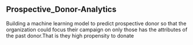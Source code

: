 ## Prospective_Donor-Analytics
Building a machine learning model to predict prospective donor so that the organization could focus their campaign on only those has the attributes of the past donor.That is they high propensity to donate

